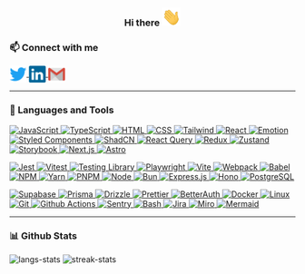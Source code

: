 <h3 align="center">Hi there <img src="images/Hi.gif" height="32"></h2>

### **📫 Connect with me**

<p align="left">
   <a href="https://twitter.com/ShariqAsadi" target="_blank" rel="noreferrer">
    <img align="center" src="images/twitter.svg" alt="twitter" height="30px" width="30px" title="Twitter / X"/>
  </a>
  <a href="https://www.linkedin.com/in/shariq-asadi/" target="_blank" rel="noreferrer">
    <img align="center" src="images/linkedin.svg" alt="linkedin" height="30px" width="30px" title="LinkedIn"/>
  </a>
  <a href="mailto:shariq.asadi@gmail.com" target="_blank" rel="noreferrer">
    <img align="center" src="images/gmail.svg" alt="email" height="30px" width="30px" title="Gmail"/>
  </a>
</p>

---

### **🔨 Languages and Tools**

<p align="left">
  <a href="https://developer.mozilla.org/docs/Web/JavaScript" target="_blank">
    <img src="https://go-skill-icons.vercel.app/api/icons?i=javascript" title="JavaScript" />
  </a>
  <a href="https://www.typescriptlang.org/" target="_blank">
    <img src="https://go-skill-icons.vercel.app/api/icons?i=typescript" title="TypeScript" />
  </a>
  <a href="https://developer.mozilla.org/docs/Web/HTML" target="_blank">
    <img src="https://go-skill-icons.vercel.app/api/icons?i=html" title="HTML" />
  </a>
  <a href="https://developer.mozilla.org/docs/Web/CSS" target="_blank">
    <img src="https://go-skill-icons.vercel.app/api/icons?i=css" title="CSS" />
  </a>
  <a href="https://tailwindcss.com/" target="_blank">
    <img src="https://go-skill-icons.vercel.app/api/icons?i=tailwind" title="Tailwind" />
  </a>
  <a href="https://react.dev/" target="_blank">
    <img src="https://go-skill-icons.vercel.app/api/icons?i=react" title="React" />
  </a>
  <a href="https://emotion.sh/docs/introduction" target="_blank">
    <img src="https://go-skill-icons.vercel.app/api/icons?i=emotion" title="Emotion" />
  </a>
  <a href="https://styled-components.com/" target="_blank">
    <img src="https://go-skill-icons.vercel.app/api/icons?i=styledcomponents" title="Styled Components" />
  </a>
  <a href="https://ui.shadcn.com/" target="_blank">
    <img src="https://go-skill-icons.vercel.app/api/icons?i=shadcn" title="ShadCN" />
  </a>
  <a href="https://tanstack.com/query/latest" target="_blank">
    <img src="https://go-skill-icons.vercel.app/api/icons?i=reactquery" title="React Query" />
  </a>
  <a href="https://redux.js.org/" target="_blank">
    <img src="https://go-skill-icons.vercel.app/api/icons?i=redux" title="Redux" />
  </a>
  <a href="https://docs.pmnd.rs/zustand/getting-started/introduction" target="_blank">
    <img src="https://go-skill-icons.vercel.app/api/icons?i=zustand" title="Zustand" />
  </a>
  <a href="https://storybook.js.org/" target="_blank">
    <img src="https://go-skill-icons.vercel.app/api/icons?i=storybook" title="Storybook" />
  </a>
  <a href="https://nextjs.org/" target="_blank">
    <img src="https://go-skill-icons.vercel.app/api/icons?i=nextjs" title="Next.js" />
  </a>
  <a href="https://astro.build/" target="_blank">
    <img src="https://go-skill-icons.vercel.app/api/icons?i=astro" title="Astro" />
  </a>
</p>
<p align="left">
  <a href="https://jestjs.io/" target="_blank">
    <img src="https://go-skill-icons.vercel.app/api/icons?i=jest" title="Jest" />
  </a>
  <a href="https://vitest.dev/" target="_blank">
    <img src="https://go-skill-icons.vercel.app/api/icons?i=vitest" title="Vitest" />
  </a>
  <a href="https://testing-library.com/" target="_blank">
    <img src="https://go-skill-icons.vercel.app/api/icons?i=testinglibrary" title="Testing Library" />
  </a>
  <a href="https://playwright.dev/" target="_blank">
    <img src="https://go-skill-icons.vercel.app/api/icons?i=playwright" title="Playwright" />
  </a>
  <a href="https://vitejs.dev/" target="_blank">
    <img src="https://go-skill-icons.vercel.app/api/icons?i=vite" title="Vite" />
  </a>
  <a href="https://webpack.js.org/" target="_blank">
    <img src="https://go-skill-icons.vercel.app/api/icons?i=webpack" title="Webpack" />
  </a>
  <a href="https://babeljs.io/" target="_blank">
    <img src="https://go-skill-icons.vercel.app/api/icons?i=babel" title="Babel" />
  </a>
  <a href="https://www.npmjs.com/" target="_blank">
    <img src="https://go-skill-icons.vercel.app/api/icons?i=npm" title="NPM" />
  </a>
  <a href="https://yarnpkg.com/" target="_blank">
    <img src="https://go-skill-icons.vercel.app/api/icons?i=yarn" title="Yarn" />
  </a>
  <a href="https://pnpm.io/" target="_blank">
    <img src="https://go-skill-icons.vercel.app/api/icons?i=pnpm" title="PNPM" />
  </a>
  <a href="https://nodejs.org/" target="_blank">
    <img src="https://go-skill-icons.vercel.app/api/icons?i=nodejs" title="Node" />
  </a>
  <a href="https://bun.sh/" target="_blank">
    <img src="https://go-skill-icons.vercel.app/api/icons?i=bun" title="Bun" />
  </a>
  <a href="https://expressjs.com/" target="_blank">
    <img src="https://go-skill-icons.vercel.app/api/icons?i=expressjs" title="Express.js" />
  </a>
  <a href="https://hono.dev/" target="_blank">
    <img src="https://go-skill-icons.vercel.app/api/icons?i=hono" title="Hono" />
  </a>
  <a href="https://www.postgresql.org/" target="_blank">
    <img src="https://go-skill-icons.vercel.app/api/icons?i=postgresql" title="PostgreSQL" />
  </a>
</p>
<p align="left">
  <a href="https://supabase.com/" target="_blank">
    <img src="https://go-skill-icons.vercel.app/api/icons?i=supabase" title="Supabase" />
  </a>
  <a href="https://www.prisma.io/" target="_blank">
    <img src="https://go-skill-icons.vercel.app/api/icons?i=prisma" title="Prisma" />
  </a>
  <a href="https://orm.drizzle.team/" target="_blank">
    <img src="https://go-skill-icons.vercel.app/api/icons?i=drizzle" title="Drizzle" />
  </a>
  <a href="https://prettier.io/" target="_blank">
    <img src="https://go-skill-icons.vercel.app/api/icons?i=prettier" title="Prettier" />
  </a>
  <a href="https://github.com/BetterAuth/betterauth" target="_blank">
    <img src="https://go-skill-icons.vercel.app/api/icons?i=betterauth" title="BetterAuth" />
  </a>
  <a href="https://www.docker.com/" target="_blank">
    <img src="https://go-skill-icons.vercel.app/api/icons?i=docker" title="Docker" />
  </a>
  <a href="https://www.linux.org/" target="_blank">
    <img src="https://go-skill-icons.vercel.app/api/icons?i=linux" title="Linux" />
  </a>
  <a href="https://git-scm.com/" target="_blank">
    <img src="https://go-skill-icons.vercel.app/api/icons?i=git" title="Git" />
  </a>
  <a href="https://github.com/features/actions" target="_blank">
    <img src="https://go-skill-icons.vercel.app/api/icons?i=githubactions" title="Github Actions" />
  </a>
  <a href="https://sentry.io/" target="_blank">
    <img src="https://go-skill-icons.vercel.app/api/icons?i=sentry" title="Sentry" />
  </a>
  <a href="https://www.gnu.org/software/bash/" target="_blank">
    <img src="https://go-skill-icons.vercel.app/api/icons?i=bash" title="Bash" />
  </a>
  <a href="https://www.atlassian.com/software/jira" target="_blank">
    <img src="https://go-skill-icons.vercel.app/api/icons?i=jira" title="Jira" />
  </a>
  <a href="https://miro.com/" target="_blank">
    <img src="https://go-skill-icons.vercel.app/api/icons?i=miro" title="Miro" />
  </a>
  <a href="https://mermaid.js.org/" target="_blank">
    <img src="https://go-skill-icons.vercel.app/api/icons?i=mermaid" title="Mermaid" />
  </a>
</p>

---

### **📊 Github Stats**

<p align='left'>
  <img src='https://github-readme-stats-shariqasadi.vercel.app/api/top-langs/?username=shariqasadi&layout=compact&theme=radical' alt="langs-stats"/>
  <img src='https://github-readme-streak-stats.herokuapp.com/?user=shariqasadi&theme=radical' alt="streak-stats" height='165'/>
</p>
